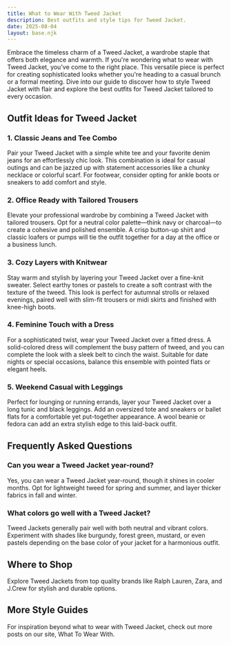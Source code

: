 ```yaml
---  
title: What to Wear With Tweed Jacket  
description: Best outfits and style tips for Tweed Jacket.  
date: 2025-08-04  
layout: base.njk  
---
```


Embrace the timeless charm of a Tweed Jacket, a wardrobe staple that offers both elegance and warmth. If you're wondering what to wear with Tweed Jacket, you've come to the right place. This versatile piece is perfect for creating sophisticated looks whether you're heading to a casual brunch or a formal meeting. Dive into our guide to discover how to style Tweed Jacket with flair and explore the best outfits for Tweed Jacket tailored to every occasion.

## Outfit Ideas for Tweed Jacket

### 1. Classic Jeans and Tee Combo
Pair your Tweed Jacket with a simple white tee and your favorite denim jeans for an effortlessly chic look. This combination is ideal for casual outings and can be jazzed up with statement accessories like a chunky necklace or colorful scarf. For footwear, consider opting for ankle boots or sneakers to add comfort and style.

### 2. Office Ready with Tailored Trousers
Elevate your professional wardrobe by combining a Tweed Jacket with tailored trousers. Opt for a neutral color palette—think navy or charcoal—to create a cohesive and polished ensemble. A crisp button-up shirt and classic loafers or pumps will tie the outfit together for a day at the office or a business lunch.

### 3. Cozy Layers with Knitwear
Stay warm and stylish by layering your Tweed Jacket over a fine-knit sweater. Select earthy tones or pastels to create a soft contrast with the texture of the tweed. This look is perfect for autumnal strolls or relaxed evenings, paired well with slim-fit trousers or midi skirts and finished with knee-high boots.

### 4. Feminine Touch with a Dress
For a sophisticated twist, wear your Tweed Jacket over a fitted dress. A solid-colored dress will complement the busy pattern of tweed, and you can complete the look with a sleek belt to cinch the waist. Suitable for date nights or special occasions, balance this ensemble with pointed flats or elegant heels.

### 5. Weekend Casual with Leggings
Perfect for lounging or running errands, layer your Tweed Jacket over a long tunic and black leggings. Add an oversized tote and sneakers or ballet flats for a comfortable yet put-together appearance. A wool beanie or fedora can add an extra stylish edge to this laid-back outfit.

## Frequently Asked Questions

### Can you wear a Tweed Jacket year-round?
Yes, you can wear a Tweed Jacket year-round, though it shines in cooler months. Opt for lightweight tweed for spring and summer, and layer thicker fabrics in fall and winter.

### What colors go well with a Tweed Jacket?
Tweed Jackets generally pair well with both neutral and vibrant colors. Experiment with shades like burgundy, forest green, mustard, or even pastels depending on the base color of your jacket for a harmonious outfit.

## Where to Shop

Explore Tweed Jackets from top quality brands like Ralph Lauren, Zara, and J.Crew for stylish and durable options.

## More Style Guides

For inspiration beyond what to wear with Tweed Jacket, check out more posts on our site, What To Wear With.
